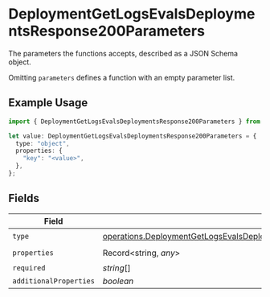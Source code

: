 # DeploymentGetLogsEvalsDeploymentsResponse200Parameters

The parameters the functions accepts, described as a JSON Schema object. 

 Omitting `parameters` defines a function with an empty parameter list.

## Example Usage

```typescript
import { DeploymentGetLogsEvalsDeploymentsResponse200Parameters } from "@orq-ai/node/models/operations";

let value: DeploymentGetLogsEvalsDeploymentsResponse200Parameters = {
  type: "object",
  properties: {
    "key": "<value>",
  },
};
```

## Fields

| Field                                                                                                                                                                                                                                                | Type                                                                                                                                                                                                                                                 | Required                                                                                                                                                                                                                                             | Description                                                                                                                                                                                                                                          |
| ---------------------------------------------------------------------------------------------------------------------------------------------------------------------------------------------------------------------------------------------------- | ---------------------------------------------------------------------------------------------------------------------------------------------------------------------------------------------------------------------------------------------------- | ---------------------------------------------------------------------------------------------------------------------------------------------------------------------------------------------------------------------------------------------------- | ---------------------------------------------------------------------------------------------------------------------------------------------------------------------------------------------------------------------------------------------------- |
| `type`                                                                                                                                                                                                                                               | [operations.DeploymentGetLogsEvalsDeploymentsResponse200ApplicationJSONResponseBodyData57WorkflowRunDataToolsType](../../models/operations/deploymentgetlogsevalsdeploymentsresponse200applicationjsonresponsebodydata57workflowrundatatoolstype.md) | :heavy_check_mark:                                                                                                                                                                                                                                   | N/A                                                                                                                                                                                                                                                  |
| `properties`                                                                                                                                                                                                                                         | Record<string, *any*>                                                                                                                                                                                                                                | :heavy_check_mark:                                                                                                                                                                                                                                   | N/A                                                                                                                                                                                                                                                  |
| `required`                                                                                                                                                                                                                                           | *string*[]                                                                                                                                                                                                                                           | :heavy_minus_sign:                                                                                                                                                                                                                                   | N/A                                                                                                                                                                                                                                                  |
| `additionalProperties`                                                                                                                                                                                                                               | *boolean*                                                                                                                                                                                                                                            | :heavy_minus_sign:                                                                                                                                                                                                                                   | N/A                                                                                                                                                                                                                                                  |